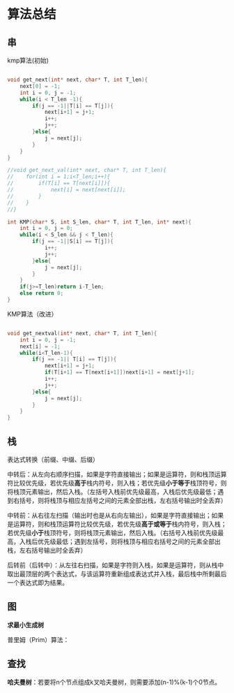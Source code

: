 # 算法总结

## 串

kmp算法(初始)

```cpp

void get_next(int* next, char* T, int T_len){
    next[0] = -1;
    int i = 0, j = -1;
    while(i < T_len -1){
        if(j == -1||T[i] == T[j]){
            next[i+1] = j+1;
            i++;
            j++;
        }else{
            j = next[j];
        }
    }
}

//void get_next_val(int* next, char* T, int T_len){
//    for(int i = 1;i<T_len;i++){
//        if(T[i] == T[next[i]]){
//            next[i] = next[next[i]];
//        }
//    }
//}

int KMP(char* S, int S_len, char* T, int T_len, int* next){
    int i = 0, j = 0;
    while(i < S_len && j < T_len){
        if(j == -1||S[i] == T[j]){
            i++;
            j++;
        }else{
            j = next[j];
        }
    }
    if(j>=T_len)return i-T_len;
    else return 0;
}
```

KMP算法（改进）

```cpp

void get_nextval(int* next, char* T, int T_len){
    int i = 0, j = -1;
    next[i] = -1;
    while(i<T_len-1){
        if(j == -1|| T[i] == T[j]){
            next[i+1] = j+1;
            if(T[i+1] == T[next[i+1]])next[i+1] = next[j+1];
            i++;
            j++;
        }else{
            j = next[j];
        }
    }
}
```

## 栈

表达式转换（前缀、中缀、后缀）

中转后：从左向右顺序扫描，如果是字符直接输出；如果是运算符，则和栈顶运算符比较优先级，若优先级**高于**栈内符号，则入栈；若优先级**小于等于**栈顶符号，则将栈顶元素输出，然后入栈。（左括号入栈前优先级最高，入栈后优先级最低；遇到右括号，则将栈顶与相应左括号之间的元素全部出栈，左右括号输出时全丢弃）

中转前：从右往左扫描（输出时也是从右向左输出），如果是字符直接输出；如果是运算符，则和栈顶运算符比较优先级，若优先级**高于或等于**栈内符号，则入栈；若优先级**小于**栈顶符号，则将栈顶元素输出，然后入栈。（右括号入栈前优先级最高，入栈后优先级最低；遇到左括号，则将栈顶与相应右括号之间的元素全部出栈，左右括号输出时全丢弃）

后转前（后转中）：从左往右扫描，如果是字符则入栈，如果是运算符，则从栈中取出最顶层的两个表达式，与该运算符重新组成表达式并入栈，最后栈中所剩最后一个表达式即为结果。

## 图

**求最小生成树**

普里姆（Prim）算法：

## 查找

**哈夫曼树**：若要将n个节点组成k叉哈夫曼树，则需要添加(n-1)%(k-1)个0节点。
